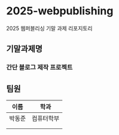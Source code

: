 # 2025-webpublishing
2025 웹퍼블리싱 기말 과제 리포지토리

## 기말과제명
### 간단 블로그 제작 프로젝트

## 팀원
|이름|학과|
|-|-|
|박동준|컴퓨터학부|
|||
|||
